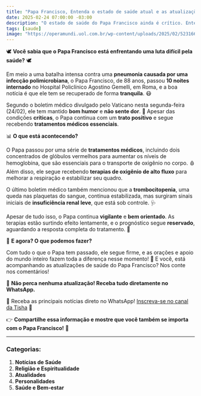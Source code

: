 ```yaml
---
title: "Papa Francisco, Entenda o estado de saúde atual e as atualizações! 🙏"
date: 2025-02-24 07:00:00 -03:00
description: "O estado de saúde do Papa Francisco ainda é crítico. Entenda tudo sobre o quadro dele e os tratamentos que está recebendo."
tags: [saude]
image: "https://operamundi.uol.com.br/wp-content/uploads/2025/02/52316655855_849c5b0f59_k.jpg"
---
```


🕊️ **Você sabia que o Papa Francisco está enfrentando uma luta difícil pela saúde?** 🕊️

Em meio a uma batalha intensa contra uma **pneumonia causada por uma infecção polimicrobiana**, o Papa Francisco, de 88 anos, passou **10 noites internado** no Hospital Policlínico Agostino Gemelli, em Roma, e a boa notícia é que ele tem se recuperado de forma **tranquila**. 😷

Segundo o boletim médico divulgado pelo Vaticano nesta segunda-feira (24/02), ele tem mantido **bom humor** e **não sente dor**. 🙏 Apesar das condições **críticas**, o Papa continua com um **trato positivo** e segue recebendo **tratamentos médicos essenciais**.

📊 **O que está acontecendo?**

O Papa passou por uma série de **tratamentos médicos**, incluindo dois concentrados de glóbulos vermelhos para aumentar os níveis de hemoglobina, que são essenciais para o transporte de oxigênio no corpo. 🩸 Além disso, ele segue recebendo **terapias de oxigênio de alto fluxo** para melhorar a respiração e estabilizar seu quadro.

O último boletim médico também mencionou que a **trombocitopenia**, uma queda nas plaquetas do sangue, continua estabilizada, mas surgiram sinais iniciais de **insuficiência renal leve**, que está sob controle. 🩺

Apesar de tudo isso, o Papa continua **vigilante** e **bem orientado**. As terapias estão surtindo efeito lentamente, e o prognóstico segue **reservado**, aguardando a resposta completa do tratamento. 🤞

💬 **E agora? O que podemos fazer?**

Com tudo o que o Papa tem passado, ele segue firme, e as orações e apoio do mundo inteiro fazem toda a diferença nesse momento! 🙏 E você, está acompanhando as atualizações de saúde do Papa Francisco? Nos conte nos comentários!

🔔 **Não perca nenhuma atualização! Receba tudo diretamente no WhatsApp.**

🌟 Receba as principais notícias direto no WhatsApp! <a href="https://www.whatsapp.com/channel/0029VaiPYBPLo4heVf0U3u2d" target="_blank" rel="noopener noreferrer">Inscreva-se no canal da Tisha</a> 📲

👉 **Compartilhe essa informação e mostre que você também se importa com o Papa Francisco!** 💌

---

### Categorias:

1. **Notícias de Saúde**
2. **Religião e Espiritualidade**
3. **Atualidades**
4. **Personalidades**
5. **Saúde e Bem-estar**
